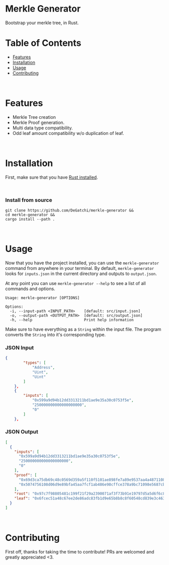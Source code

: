 # Merkle Generator

Bootstrap your merkle tree, in Rust.

# Table of Contents

- [Features](#features)
- [Installation](#installation)
- [Usage](#usage)
- [Contributing](#contributing)

&nbsp;

# Features

- Merkle Tree creation
- Merkle Proof generation.
- Multi data type compatibility.
- Odd leaf amount compatibility w/o duplication of leaf.

&nbsp;

# Installation

First, make sure that you have [Rust installed](https://www.rust-lang.org/tools/install).

&nbsp;

### Install from source

```
git clone https://github.com/DeGatchi/merkle-generator &&
cd merkle-generator &&
cargo install --path .
```

&nbsp;

# Usage

Now that you have the project installed, you can use the `merkle-generator` command from anywhere in your terminal. By default, `merkle-generator` looks for `inputs.json` in the current directory and outputs to `output.json`.

At any point you can use `merkle-generator --help` to see a list of all commands and options.

```
Usage: merkle-generator [OPTIONS]

Options:
  -i, --input-path <INPUT_PATH>    [default: src/input.json]
  -o, --output-path <OUTPUT_PATH>  [default: src/output.json]
  -h, --help                       Print help information
```

Make sure to have everything as a `String` within the input file. The program converts the `String` into it's corresponding type.

### JSON Input

```json
{
        "types": [
            "Address",
            "Uint",
            "Uint"
        ]
    },
    {
        "inputs": [
            "0x599a9d94b12dd3313211bd1ae9e35a30c0753f5e",
            "250000000000000000000",
            "0"
        ]
    },
```

### JSON Output

```json
[
  {
    "inputs": [
      "0x599a9d94b12dd3313211bd1ae9e35a30c0753f5e",
      "250000000000000000000",
      "0"
    ],
    "proof": [
      "0x69d3ca75db69c48c0569d359a5f110f5101ae898fe7a89e9537aa4a487110801",
      "0x5074756108d06d9e89bfa45aa7fcf1ab486e98cffce378a9bc71098e5687cb84"
    ],
    "root": "0x97c7f98805481c199f21f29a2390071af3f73b91e19797d5a5d6f6c8bed296c6",
    "leaf": "0x6fcec51a48c67ee2de86adc83fb1d9e65b8b8c8f60548cd839e3c463c9e5a46a"
  }
]
```

&nbsp;

# Contributing

First off, thanks for taking the time to contribute! PRs are welcomed and greatly appreciated <3.
